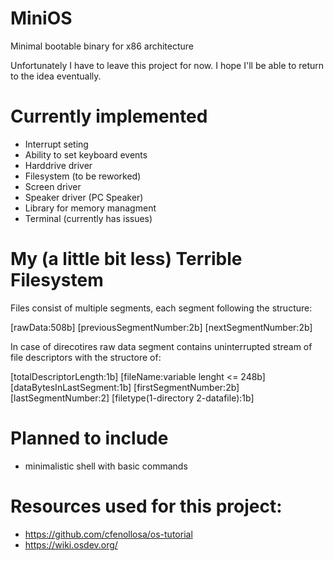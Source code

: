 # MiniOS
 Minimal bootable binary for x86 architecture

 Unfortunately I have to leave this project for now. I hope I'll be able to return to the idea eventually.

# Currently implemented
- Interrupt seting
- Ability to set keyboard events
- Harddrive driver
- Filesystem (to be reworked)
- Screen driver
- Speaker driver (PC Speaker)
- Library for memory managment
- Terminal (currently has issues)

 # My (a little bit less) Terrible Filesystem
Files consist of multiple segments, each segment following the structure:

[rawData:508b] [previousSegmentNumber:2b] [nextSegmentNumber:2b]

In case of direcotires raw data segment contains uninterrupted stream of file descriptors with the structore of:

[totalDescriptorLength:1b] [fileName:variable lenght <= 248b] [dataBytesInLastSegment:1b] [firstSegmentNumber:2b] [lastSegmentNumber:2] [filetype(1-directory 2-datafile):1b]


# Planned to include
- minimalistic shell with basic commands

# Resources used for this project:
- https://github.com/cfenollosa/os-tutorial
- https://wiki.osdev.org/
